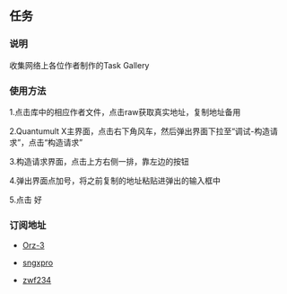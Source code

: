 ## 任务

### 说明

收集网络上各位作者制作的Task Gallery

### 使用方法

1.点击库中的相应作者文件，点击raw获取真实地址，复制地址备用

2.Quantumult X主界面，点击右下角风车，然后弹出界面下拉至“调试-构造请求”，点击“构造请求”

3.构造请求界面，点击上方右侧一排，靠左边的按钮

4.弹出界面点加号，将之前复制的地址粘贴进弹出的输入框中

5.点击 好

### 订阅地址

* [Orz-3](https://github.com/Orz-3/QuantumultX/tree/master/Task)

* [sngxpro](https://github.com/sngxpro/QuanX/blob/master/task/AllinOne.json)

* [zwf234](https://qxzy.top/rules/QuantumultX/qixin.json)
